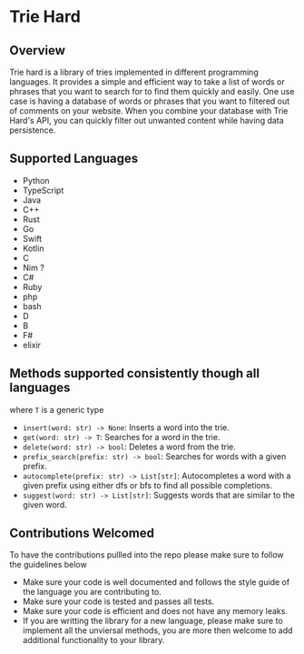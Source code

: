 # Trie Hard

## Overview

Trie hard is a library of tries implemented in different programming languages. It provides a simple and efficient way to take a list of words or phrases that you want to search for to find them quickly and easily. One use case is having a database of words or phrases that you want to filtered out of comments on your website. When you combine your database with Trie Hard's API, you can quickly filter out unwanted content while having data persistence.

## Supported Languages

- Python
- TypeScript
- Java
- C++
- Rust
- Go
- Swift
- Kotlin
- C
- Nim ?
- C#
- Ruby
- php
- bash
- D
- B
- F#
- elixir

## Methods supported consistently though all languages

where `T` is a generic type

- `insert(word: str) -> None`: Inserts a word into the trie.
- `get(word: str) -> T`: Searches for a word in the trie.
- `delete(word: str) -> bool`: Deletes a word from the trie.
- `prefix_search(prefix: str) -> bool`: Searches for words with a given prefix.
- `autocomplete(prefix: str) -> List[str]`: Autocompletes a word with a given prefix using either dfs or bfs to find all possible completions.
- `suggest(word: str) -> List[str]`: Suggests words that are similar to the given word.

## Contributions Welcomed

To have the contributions pullled into the repo please make sure to follow the guidelines below

- Make sure your code is well documented and follows the style guide of the language you are contributing to.
- Make sure your code is tested and passes all tests.
- Make sure your code is efficient and does not have any memory leaks.
- If you are writting the library for a new language, please make sure to implement all the unviersal methods, you are more then welcome to add additional functionality to your library.
